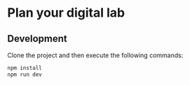 # Plan your digital lab
## Development
Clone the project and then execute the following commands:
```sh
npm install
npm run dev
```
